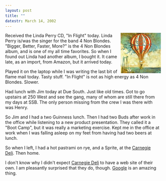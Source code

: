 ```yaml
---
layout: post
title: ""
datestr: March 14, 2002
---
```

</a><img src="/pics/InFlightCover.jpg" width="130" height="130" align="right">

Received the Linda Perry CD, "In Flight" today. Linda Perry is/was
the singer for the band 4 Non Blondes. "Bigger, Better, Faster, More?"
is the 4 Non Blondes album, and is one of my all time favorites. So when I found
out Linda had another album, I bought it. It came late, as an import, from Amazon,
but it arrived today.

Played it on the laptop while I was writing the last bit of flame mail today.
Tasty stuff. "In Flight" is not as high energy as 4 Non Blondes. Slower.

Had lunch with Jim today at Due South. Just like old times. Got to go upstairs
at 250 West and see the gang, many of whom are still there from my days at SSB.
The only person missing from the crew I was there with was Henry.

So Jim and I had a two Guinness lunch. Then I had two Buds after work in the
office while listening to a new product presentation. They called it a "Boot
Camp", but it was really a marketing exercise. Kept me in the office at
work when I was falling asleep on my feet from having had two beers at lunch.

So when I left, I had a hot pastrami on rye, and a Sprite, at the <a href="http://www.carnegiedeli.com/">Carnegie
Deli</a>. Then home.

I don't know why I didn't expect <a href="http://www.carnegiedeli.com/">Carnegie
Deli</a> to have a web site of their own. I am pleasantly surprised that they
do, though. <a href="http://www.google.com/">Google</a> is an amazing thing.


